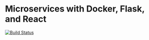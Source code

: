 # Microservices with Docker, Flask, and React

[![Build Status](https://travis-ci.org/gavinest/testdriven-app.svg?branch-master)](https://travis-ci.org/gavinest/testdriven-app)
